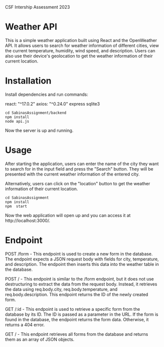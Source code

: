 CSF Intership Assessment 2023
# Weather API

This is a simple weather application built using React and the OpenWeather API. It allows users to search for weather information of different cities, view the current temperature, humidity, wind speed, and description. Users can also use their device's geolocation to get the weather information of their current location.
# Installation
Install dependencies and run commands:

react: "^17.0.2"
axios: "^0.24.0"
express
sqlite3
```
cd SabinasAssignment/backend
npm install
node api.js
```
Now the server is up and running.

# Usage

After starting the application, users can enter the name of the city they want to search for in the input field and press the "Search" button. They will be presented with the current weather information of the entered city.

Alternatively, users can click on the "location" button to get the weather information of their current location.
```
cd SabinasAssignment
npm install
npm  start
```
Now the web application will open up and you can access it at http://localhost:3000/.

# Endpoint
POST /form - This endpoint is used to create a new form in the database. The endpoint expects a JSON request body with fields for city, temperature, and description. The endpoint then inserts this data into the weather table in the database.

POST / - This endpoint is similar to the /form endpoint, but it does not use destructuring to extract the data from the request body. Instead, it retrieves the data using req.body.city, req.body.temperature, and req.body.description. This endpoint returns the ID of the newly created form.

GET /:id - This endpoint is used to retrieve a specific form from the database by its ID. The ID is passed as a parameter in the URL. If the form is found in the database, the endpoint returns the form data. Otherwise, it returns a 404 error.

GET / - This endpoint retrieves all forms from the database and returns them as an array of JSON objects.


